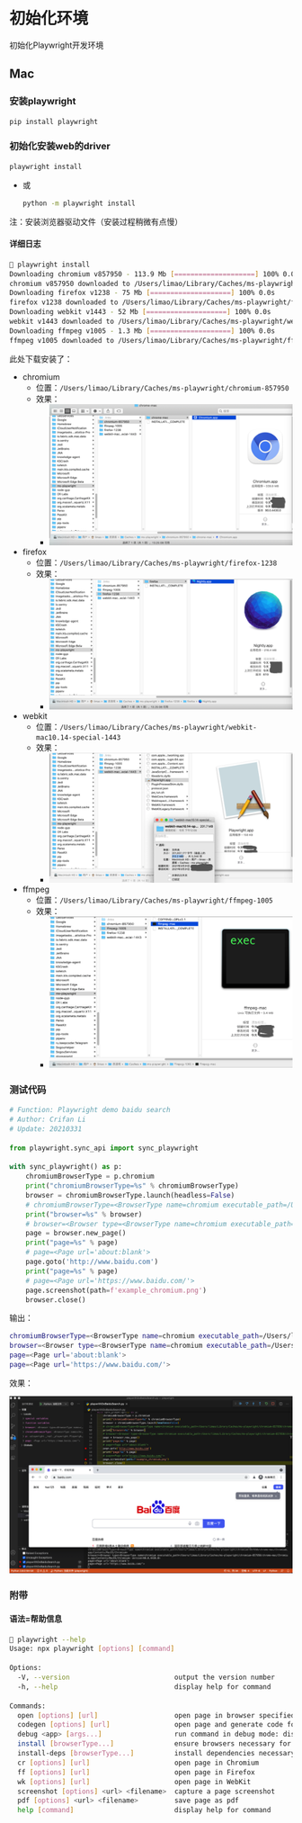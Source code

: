 # 初始化环境

初始化Playwright开发环境

## Mac

### 安装playwright

```bash
pip install playwright
```

### 初始化安装web的driver

```bash
playwright install
```

* 或
  ```bash
  python -m playwright install
  ```

注：安装浏览器驱动文件（安装过程稍微有点慢）

#### 详细日志

```bash
 playwright install
Downloading chromium v857950 - 113.9 Mb [====================] 100% 0.0s 
chromium v857950 downloaded to /Users/limao/Library/Caches/ms-playwright/chromium-857950
Downloading firefox v1238 - 75 Mb [====================] 100% 0.0s 
firefox v1238 downloaded to /Users/limao/Library/Caches/ms-playwright/firefox-1238
Downloading webkit v1443 - 52 Mb [====================] 100% 0.0s 
webkit v1443 downloaded to /Users/limao/Library/Caches/ms-playwright/webkit-mac10.14-special-1443
Downloading ffmpeg v1005 - 1.3 Mb [====================] 100% 0.0s 
ffmpeg v1005 downloaded to /Users/limao/Library/Caches/ms-playwright/ffmpeg-1005
```

此处下载安装了：
* chromium
  * 位置：`/Users/limao/Library/Caches/ms-playwright/chromium-857950`
  * 效果：
    * ![playwright_installed_chromium](assets/img/playwright_installed_chromium.png)
* firefox
  * 位置：`/Users/limao/Library/Caches/ms-playwright/firefox-1238`
  * 效果：
    * ![playwright_installed_firefox](assets/img/playwright_installed_firefox.png)
* webkit
  * 位置：`/Users/limao/Library/Caches/ms-playwright/webkit-mac10.14-special-1443`
  * 效果：
    * ![playwright_installed_webkit](assets/img/playwright_installed_webkit.png)
* ffmpeg
  * 位置：`/Users/limao/Library/Caches/ms-playwright/ffmpeg-1005`
  * 效果：
    * ![playwright_installed_ffmpeg](assets/img/playwright_installed_ffmpeg.png)

### 测试代码

```python
# Function: Playwright demo baidu search
# Author: Crifan Li
# Update: 20210331

from playwright.sync_api import sync_playwright

with sync_playwright() as p:
    chromiumBrowserType = p.chromium
    print("chromiumBrowserType=%s" % chromiumBrowserType)
    browser = chromiumBrowserType.launch(headless=False)
    # chromiumBrowserType=<BrowserType name=chromium executable_path=/Users/limao/Library/Caches/ms-playwright/chromium-857950/chrome-mac/Chromium.app/Contents/MacOS/Chromium>
    print("browser=%s" % browser)
    # browser=<Browser type=<BrowserType name=chromium executable_path=/Users/limao/Library/Caches/ms-playwright/chromium-857950/chrome-mac/Chromium.app/Contents/MacOS/Chromium> version=90.0.4430.0>
    page = browser.new_page()
    print("page=%s" % page)
    # page=<Page url='about:blank'>
    page.goto('http://www.baidu.com')
    print("page=%s" % page)
    # page=<Page url='https://www.baidu.com/'>
    page.screenshot(path=f'example_chromium.png')
    browser.close()
```

输出：

```bash
chromiumBrowserType=<BrowserType name=chromium executable_path=/Users/limao/Library/Caches/ms-playwright/chromium-857950/chrome-mac/Chromium.app/Contents/MacOS/Chromium>
browser=<Browser type=<BrowserType name=chromium executable_path=/Users/limao/Library/Caches/ms-playwright/chromium-857950/chrome-mac/Chromium.app/Contents/MacOS/Chromium> version=90.0.4430.0>
page=<Page url='about:blank'>
page=<Page url='https://www.baidu.com/'>
```

效果：

![playwright_demo_baidu_ok](assets/img/playwright_demo_baidu_ok.png)


### 附带

#### 语法=帮助信息

```bash
 playwright --help        
Usage: npx playwright [options] [command]

Options:
  -V, --version                          output the version number
  -h, --help                             display help for command

Commands:
  open [options] [url]                   open page in browser specified via -b, --browser
  codegen [options] [url]                open page and generate code for user actions
  debug <app> [args...]                  run command in debug mode: disable timeout, open inspector
  install [browserType...]               ensure browsers necessary for this version of Playwright are installed
  install-deps [browserType...]          install dependencies necessary to run browsers (will ask for sudo permissions)
  cr [options] [url]                     open page in Chromium
  ff [options] [url]                     open page in Firefox
  wk [options] [url]                     open page in WebKit
  screenshot [options] <url> <filename>  capture a page screenshot
  pdf [options] <url> <filename>         save page as pdf
  help [command]                         display help for command
```
